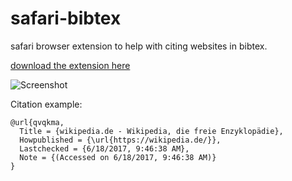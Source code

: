 # safari-bibtex
safari browser extension to help with citing websites in bibtex.

[download the extension here](https://raw.githubusercontent.com/moritzfl/safari-bibtex/master/bibtex.safariextz)

![Screenshot](http://moritzf.de/files/projects/safari-bibtex.png)

Citation example:

```
@url{qvqkma,
  Title = {wikipedia.de - Wikipedia, die freie Enzyklopädie},
  Howpublished = {\url{https://wikipedia.de/}},
  Lastchecked = {6/18/2017, 9:46:38 AM},
  Note = {(Accessed on 6/18/2017, 9:46:38 AM)}
}
```
